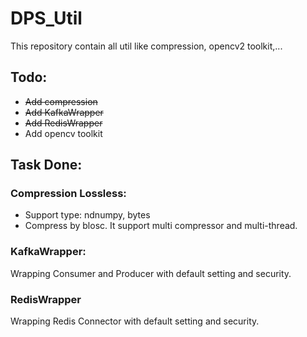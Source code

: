 # DPS_Util
This repository contain all util like compression, opencv2 toolkit,...

## Todo:
- ~~Add compression~~
- ~~Add KafkaWrapper~~
- ~~Add RedisWrapper~~
- Add opencv toolkit

## Task Done:

### Compression Lossless:
- Support type: ndnumpy, bytes
- Compress by blosc. It support multi compressor and multi-thread.

### KafkaWrapper:
Wrapping Consumer and Producer with default setting and security.

### RedisWrapper
Wrapping Redis Connector with default setting and security.